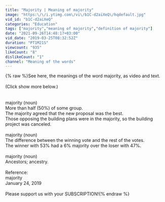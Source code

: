 ```yaml
---
title: "Majority | Meaning of majority"
image: "https:\/\/i.ytimg.com\/vi\/b1C-d2aiXeQ\/hqdefault.jpg"
vid_id: "b1C-d2aiXeQ"
categories: "Education"
tags: ["majority","meaning of majority","definition of majority"]
date: "2021-09-26T14:48:17+03:00"
vid_date: "2019-03-25T08:32:52Z"
duration: "PT1M21S"
viewcount: "935"
likeCount: "8"
dislikeCount: "1"
channel: "Meaning of the words"
---
```

{% raw %}See here, the meanings of the word majority, as video and text.<br /><br />(Click show more below.)<br /><br /><br />majority (noun)<br />    More than half (50%) of some group.<br />        The majority agreed that the new proposal was the best.<br />        Those opposing the building plans were in the majority, so the building project was canceled.<br /><br />majority (noun)<br />    The difference between the winning vote and the rest of the votes.<br />        The winner with 53% had a 6% majority over the loser with 47%.<br /><br />majority (noun)<br />    Ancestors; ancestry.<br /><br />Reference:<br />    majority<br />    January 24, 2019<br /><br />Please support us with your SUBSCRIPTION!{% endraw %}
